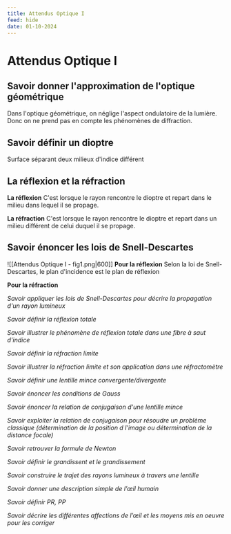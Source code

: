 ```yaml
---
title: Attendus Optique I
feed: hide
date: 01-10-2024
---
```

# Attendus Optique I 
## Savoir donner l'approximation de l'optique géométrique
Dans l'optique géométrique, on néglige l'aspect ondulatoire de la lumière. Donc on ne prend pas en compte les phénomènes de diffraction. 

## Savoir définir un dioptre
Surface séparant deux milieux d'indice différent

## La réflexion et la réfraction
**La réflexion**
C'est lorsque le rayon rencontre le dioptre et repart dans le milieu dans lequel il se propage. 

**La réfraction**
C'est lorsque le rayon rencontre le dioptre et repart dans un milieu différent de celui duquel il se propage. 

## Savoir énoncer les lois de Snell-Descartes

![[Attendus Optique I - fig1.png|600]]
**Pour la réflexion**
Selon la loi de Snell-Descartes, le plan d'incidence est le plan de réflexion

**Pour la réfraction**

*Savoir appliquer les lois de Snell-Descartes pour décrire la propagation d'un rayon lumineux*


*Savoir définir la réflexion totale*


*Savoir illustrer le phénomène de réflexion totale dans une fibre à saut d'indice*


*Savoir définir la réfraction limite*


*Savoir illustrer la réfraction limite et son application dans une réfractomètre*


*Savoir définir une lentille mince convergente/divergente*


*Savoir énoncer les conditions de Gauss*


*Savoir énoncer la relation de conjugaison d'une lentille mince*


*Savoir exploiter la relation de conjugaison pour résoudre un problème classique (détermination de la position d l'image ou détermination de la distance focale)*


*Savoir retrouver la formule de Newton*


*Savoir définir le grandissent et le grandissement*


*Savoir construire le trajet des rayons lumineux à travers une lentille*


*Savoir donner une description simple de l’œil humain*


*Savoir définir PR, PP*


*Savoir décrire les différentes affections de l’œil et les moyens mis en oeuvre pour les corriger*


